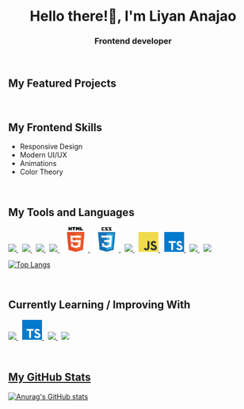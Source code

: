 <h1 align="center">Hello there!👋, I'm Liyan Anajao</h1>
<h3 align="center">Frontend developer</h3>

<br>

## My Featured Projects

<br>

## My Frontend Skills
- Responsive Design
- Modern UI/UX
- Animations
- Color Theory

<br>

## My Tools and Languages
<p>
  <a href="#">
    <img width="25" src="https://upload.wikimedia.org/wikipedia/commons/thumb/3/33/Figma-logo.svg/320px-Figma-logo.svg.png">
  </a>
  &nbsp;
  <a href="#">
    <img width="40" src="https://git-scm.com/images/logos/downloads/Git-Icon-1788C.png">
  </a>
  &nbsp;
  <a href="#">
    <img width="40" src="https://upload.wikimedia.org/wikipedia/commons/thumb/a/ae/Github-desktop-logo-symbol.svg/1024px-Github-desktop-logo-symbol.svg.png">
  </a>
  &nbsp;
  <a href="#">
    <img width="40" src="https://upload.wikimedia.org/wikipedia/commons/thumb/9/9a/Visual_Studio_Code_1.35_icon.svg/2048px-Visual_Studio_Code_1.35_icon.svg.png">
  </a>
  &nbsp;
  <a href="#">
    <img width="50" src="https://raw.githubusercontent.com/github/explore/80688e429a7d4ef2fca1e82350fe8e3517d3494d/topics/html/html.png">
  </a>
  &nbsp;
  <a href="#">
    <img width="50" src="https://raw.githubusercontent.com/github/explore/80688e429a7d4ef2fca1e82350fe8e3517d3494d/topics/css/css.png">
  </a>
  &nbsp;
  <a href="#">
    <img height="40" src="https://lesscss.org/public/img/less_logo.png">
  </a>
  &nbsp;
  <a href="#">
    <img width="40" src="https://raw.githubusercontent.com/github/explore/80688e429a7d4ef2fca1e82350fe8e3517d3494d/topics/javascript/javascript.png">
  </a>
  &nbsp;
  <a href="#">
    <img width="40" src="https://raw.githubusercontent.com/github/explore/80688e429a7d4ef2fca1e82350fe8e3517d3494d/topics/typescript/typescript.png">
  </a>
  &nbsp;
  <a href="#">
    <img width="45" src="https://upload.wikimedia.org/wikipedia/commons/thumb/9/95/Vue.js_Logo_2.svg/1184px-Vue.js_Logo_2.svg.png">
  </a>
  &nbsp;
  <a href="#">
    <img width="35" src="https://upload.wikimedia.org/wikipedia/commons/thumb/1/1b/Svelte_Logo.svg/1200px-Svelte_Logo.svg.png">
  </a>
</p>

[![Top Langs](https://github-readme-stats.vercel.app/api/top-langs/?username=LiyanNguyen)](https://github.com/anuraghazra/github-readme-stats)

<p></p>
<br>

## Currently Learning / Improving With
<p>
  <a href="#">
    <img height="40" src="https://lesscss.org/public/img/less_logo.png">
  </a>
  &nbsp;
  <a href="#">
    <img width="40" src="https://raw.githubusercontent.com/github/explore/80688e429a7d4ef2fca1e82350fe8e3517d3494d/topics/typescript/typescript.png">
  </a>
  &nbsp;
  <a href="#">
    <img width="45" src="https://upload.wikimedia.org/wikipedia/commons/thumb/9/95/Vue.js_Logo_2.svg/1184px-Vue.js_Logo_2.svg.png">
  </a>
  &nbsp;
  <a href="#">
    <img width="35" src="https://upload.wikimedia.org/wikipedia/commons/thumb/1/1b/Svelte_Logo.svg/1200px-Svelte_Logo.svg.png">
</p>

<br>

## My GitHub Stats
[![Anurag's GitHub stats](https://github-readme-stats.vercel.app/api?username=LiyanNguyen)](https://github.com/anuraghazra/github-readme-stats)
